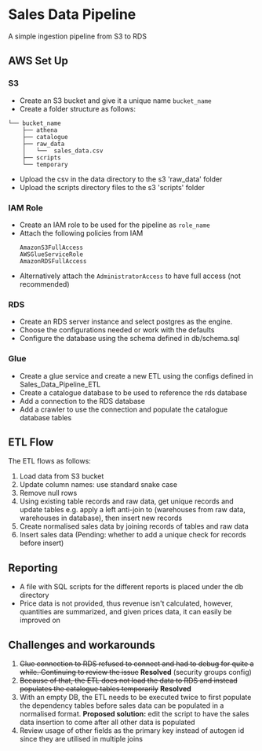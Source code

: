 # Sales Data Pipeline

A simple ingestion pipeline from S3 to RDS

## AWS Set Up

### S3
- Create an S3 bucket and give it a unique name ```bucket_name```
- Create a folder structure as follows:
```
└── bucket_name
    ├── athena
    ├── catalogue
    ├── raw_data
    │   └──  sales_data.csv 
    ├── scripts  
    └── temporary
```

- Upload the csv in the data directory to the s3 'raw_data' folder
- Upload the scripts directory files to the s3 'scripts' folder

### IAM Role
- Create an IAM role to be used for the pipeline as ```role_name```
- Attach the following policies from IAM 
    ```
    AmazonS3FullAccess
    AWSGlueServiceRole
    AmazonRDSFullAccess
  ```
- Alternatively attach the ```AdministratorAccess``` to have full access (not recommended)

### RDS
- Create an RDS server instance and select postgres as the engine.
- Choose the configurations needed or work with the defaults
- Configure the database using the schema defined in db/schema.sql

### Glue
- Create a glue service and create a new ETL using the configs defined in Sales_Data_Pipeline_ETL
- Create a catalogue database to be used to reference the rds database
- Add a connection to the RDS database
- Add a crawler to use the connection and populate the catalogue database tables

## ETL Flow
The ETL flows as follows:
1. Load data from S3 bucket
2. Update column names: use standard snake case
3. Remove null rows
4. Using existing table records and raw data, get unique records and update tables e.g. apply a left anti-join to (warehouses from raw data, warehouses in database), then insert new records
5. Create normalised sales data by joining records of tables and raw data
6. Insert sales data (Pending: whether to add a unique check for records before insert)


## Reporting
- A file with SQL scripts for the different reports is placed under the db directory
- Price data is not provided, thus revenue isn't calculated, however, quantities are summarized, and given prices data, it can easily be improved on


## Challenges and workarounds
1. ~~Glue connection to RDS refused to connect and had to debug for quite a while. Continuing to review the issue~~ **Resolved** (security groups config)
2. ~~Because of that, the ETL does not load the data to RDS and instead populates the catalogue tables temporarily~~ **Resolved**
3. With an empty DB, the ETL needs to be executed twice to first populate the dependency tables before sales data can be populated in a normalised format. **Proposed solution:** edit the script to have the sales data insertion to come after all other data is populated
4. Review usage of other fields as the primary key instead of autogen id since they are utilised in multiple joins